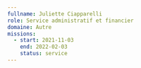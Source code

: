 ```yaml
---
fullname: Juliette Ciapparelli
role: Service administratif et financier
domaine: Autre
missions:
  - start: 2021-11-03
    end: 2022-02-03
    status: service
---
```


